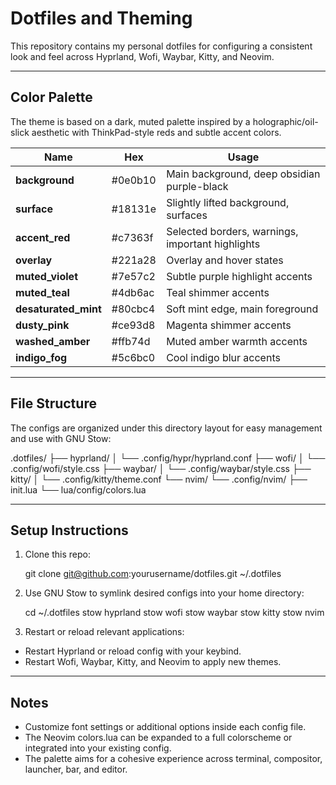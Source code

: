 # Dotfiles and Theming

This repository contains my personal dotfiles for configuring a consistent look and feel across Hyprland, Wofi, Waybar, Kitty, and Neovim.

---

## Color Palette

The theme is based on a dark, muted palette inspired by a holographic/oil-slick aesthetic with ThinkPad-style reds and subtle accent colors.

| Name               | Hex       | Usage                                  |
|--------------------|-----------|---------------------------------------|
| **background**       | #0e0b10   | Main background, deep obsidian purple-black |
| **surface**          | #18131e   | Slightly lifted background, surfaces  |
| **accent_red**       | #c7363f   | Selected borders, warnings, important highlights |
| **overlay**          | #221a28   | Overlay and hover states               |
| **muted_violet**     | #7e57c2   | Subtle purple highlight accents       |
| **muted_teal**       | #4db6ac   | Teal shimmer accents                   |
| **desaturated_mint** | #80cbc4   | Soft mint edge, main foreground       |
| **dusty_pink**       | #ce93d8   | Magenta shimmer accents                |
| **washed_amber**     | #ffb74d   | Muted amber warmth accents             |
| **indigo_fog**       | #5c6bc0   | Cool indigo blur accents               |

---

## File Structure

The configs are organized under this directory layout for easy management and use with GNU Stow:

.dotfiles/
├── hyprland/
│   └── .config/hypr/hyprland.conf
├── wofi/
│   └── .config/wofi/style.css
├── waybar/
│   └── .config/waybar/style.css
├── kitty/
│   └── .config/kitty/theme.conf
└── nvim/
    └── .config/nvim/
        ├── init.lua
        └── lua/config/colors.lua

---

## Setup Instructions

1. Clone this repo:

    git clone git@github.com:yourusername/dotfiles.git ~/.dotfiles

2. Use GNU Stow to symlink desired configs into your home directory:

    cd ~/.dotfiles
    stow hyprland
    stow wofi
    stow waybar
    stow kitty
    stow nvim

3. Restart or reload relevant applications:

- Restart Hyprland or reload config with your keybind.
- Restart Wofi, Waybar, Kitty, and Neovim to apply new themes.

---

## Notes

- Customize font settings or additional options inside each config file.
- The Neovim colors.lua can be expanded to a full colorscheme or integrated into your existing config.
- The palette aims for a cohesive experience across terminal, compositor, launcher, bar, and editor.

